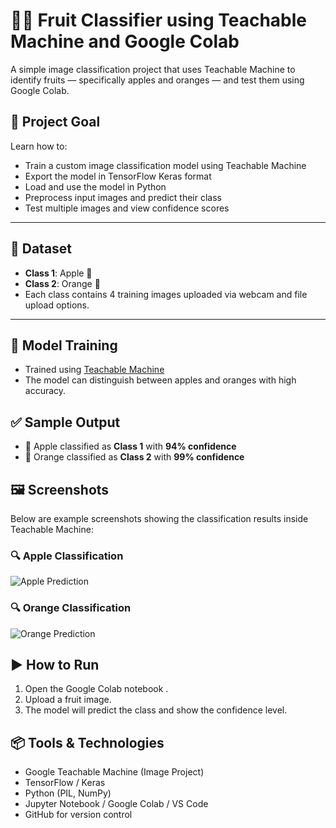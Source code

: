 # 🍎🍊 Fruit Classifier using Teachable Machine and Google Colab

A simple image classification project that uses Teachable Machine to identify fruits — specifically apples and oranges — and test them using Google Colab.

## 🎯 Project Goal

Learn how to:

- Train a custom image classification model using Teachable Machine  
- Export the model in TensorFlow Keras format  
- Load and use the model in Python  
- Preprocess input images and predict their class  
- Test multiple images and view confidence scores  

---

## 📸 Dataset

- **Class 1**: Apple 🍎  
- **Class 2**: Orange 🍊  
- Each class contains 4 training images uploaded via webcam and file upload options.

---

## 🧠 Model Training

- Trained using [Teachable Machine](https://teachablemachine.withgoogle.com/)
- The model can distinguish between apples and oranges with high accuracy.


## ✅ Sample Output

- 🍎 Apple classified as **Class 1** with **94% confidence**
- 🍊 Orange classified as **Class 2** with **99% confidence**


## 🖼️ Screenshots

Below are example screenshots showing the classification results inside Teachable Machine:

### 🔍 Apple Classification
![Apple Prediction](IMAGE_URL_1)

### 🔍 Orange Classification
![Orange Prediction](IMAGE_URL_2)

## ▶️ How to Run

1. Open the Google Colab notebook .
2. Upload a fruit image.
3. The model will predict the class and show the confidence level.

## 📦 Tools & Technologies

- Google Teachable Machine (Image Project)  
- TensorFlow / Keras  
- Python (PIL, NumPy)  
- Jupyter Notebook / Google Colab / VS Code  
- GitHub for version control  
